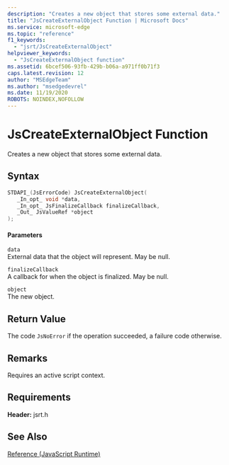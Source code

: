 ```yaml
---
description: "Creates a new object that stores some external data."
title: "JsCreateExternalObject Function | Microsoft Docs"
ms.service: microsoft-edge
ms.topic: "reference"
f1_keywords: 
  - "jsrt/JsCreateExternalObject"
helpviewer_keywords: 
  - "JsCreateExternalObject function"
ms.assetid: 6bcef506-93fb-429b-b06a-a971ff0b71f3
caps.latest.revision: 12
author: "MSEdgeTeam"
ms.author: "msedgedevrel"
ms.date: 11/19/2020
ROBOTS: NOINDEX,NOFOLLOW
---
```

# JsCreateExternalObject Function

Creates a new object that stores some external data.
  
## Syntax  
  
```cpp  
STDAPI_(JsErrorCode) JsCreateExternalObject(  
   _In_opt_ void *data,  
   _In_opt_ JsFinalizeCallback finalizeCallback,  
   _Out_ JsValueRef *object  
);  
```  
  
#### Parameters  
 `data`  
 External data that the object will represent. May be null.  
  
 `finalizeCallback`  
 A callback for when the object is finalized. May be null.  
  
 `object`  
 The new object.  
  
## Return Value  
 The code `JsNoError` if the operation succeeded, a failure code otherwise.  
  
## Remarks  
 Requires an active script context.  
  
## Requirements  
 **Header:** jsrt.h  
  
## See Also  
 [Reference (JavaScript Runtime)](../chakra-hosting/reference-javascript-runtime.md)
